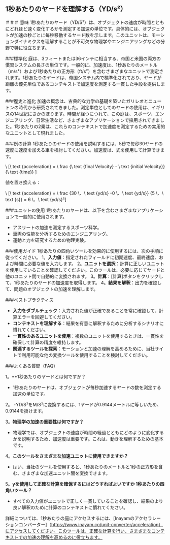 ## 1秒あたりのヤードを理解する（YD/s²）

＃＃＃ 意味
1秒あたりのヤード（YD/S²）は、オブジェクトの速度が時間とともにどれほど速く変化するかを測定する加速の単位です。具体的には、オブジェクトが加速の秒ごとに毎秒移動するヤード数を示します。このユニットは、モーションダイナミクスを理解することが不可欠な物理学やエンジニアリングなどの分野で特に役立ちます。

###標準化
庭は、3フィートまたは36インチに相当する、帝国と米国の両方の慣習システムの長さの単位です。一般的に、加速度は、1秒あたりのメートル（m/s²）および1秒あたりの正方形（ft/s²）を含むさまざまなユニットで測定されます。1秒あたりのヤードは、帝国システム内で標準化されており、ヤードが距離の優先単位であるコンテキストで加速度を測定する一貫した手段を提供します。

###歴史と進化
加速の概念は、古典的な力学の基礎を築いたガリレオとニュートンの時代から研究されてきました。測定単位としてのヤードの使用は、イギリスの14世紀にさかのぼります。時間が経つにつれて、この庭は、スポーツ、エンジニアリング、日常生活など、さまざまなアプリケーションで採用されてきました。1秒あたりの2乗は、これらのコンテキストで加速度を測定するための実用的なユニットとして現れました。

###例の計算
1秒あたりのヤードの使用を説明するには、5秒で毎秒30ヤードの速度に速度を加える車を検討してください。加速度は、式を使用して計算できます。

\ [\ text {acceleration} = \ frac {\ text {final Velocity}  -  \ text {initial Velocity}} {\ text {time}} \]

値を置き換える：

\ [\ text {acceleration} = \ frac {30 \、\ text {yd/s} -0 \、\ text {yd/s}} {5 \、\ text {s}} = 6 \、\ text {yd/s}²\]

###ユニットの使用
1秒あたりのヤードは、以下を含むさまざまなアプリケーションで一般的に使用されます。
- アスリートの加速を測定するスポーツ科学。
- 車両の性能を分析するためのエンジニアリング。
- 運動と力を研究するための物理実験。

###使用ガイド
1秒あたりの四角いツールを効果的に使用するには、次の手順に従ってください。
1。**入力値**：指定されたフィールドに初期速度、最終速度、および時間に必要な値を入力します。
2。**ユニットを選択**：計算に正しいユニットを使用していることを確認してください。このツールは、必要に応じてヤードと他のユニット間で自動的に変換されます。
3。**計算**：[計算]ボタンをクリックして、1秒あたりのヤードの加速度を取得します。
4。**結果を解釈**：出力を確認して、問題のオブジェクトの加速を理解します。

###ベストプラクティス
- **入力をダブルチェック**：入力された値が正確であることを常に確認して、計算エラーを回避してください。
- **コンテキストを理解する**：結果を有意に解釈するために分析するシナリオに慣れてください。
- **一貫性のあるユニットを使用**：複数のユニットを使用するときは、一貫性を確保して計算の精度を維持します。
- **関連するツールを探索**：モーションと加速の理解を高めるために、当社サイトで利用可能な他の変換ツールを使用することを検討してください。

###よくある質問（FAQ）

1。**1秒あたりのヤードとは何ですか？
-  1秒あたりのヤードは、オブジェクトが毎秒加速するヤードの数を測定する加速の単位です。

2。
-YD/S²をM/S²に変換するには、1ヤードが0.9144メートルに等しいため、0.9144を掛けます。

3。**物理学の加速の重要性は何ですか？**
- 物理学では、オブジェクトの速度が時間の経過とともにどのように変化するかを説明するため、加速度は重要です。これは、動きを理解するための基本です。

4。**このツールをさまざまな加速ユニットに使用できますか？**
- はい、当社のツールを使用すると、1秒あたりのメートルと1秒の正方形を含む、さまざまな加速ユニット間を変換できます。

5。**yを使用して正確な計算を確保するにはどうすればよいですか 1秒あたりの四角いツール？**
- すべての入力値がユニットで正しく一貫していることを確認し、結果のより良い解釈のために計算のコンテキストに慣れてください。

詳細については、1秒あたりの庭にアクセスするには、[Inayamのアクセラレーションコンバーター]（https://www.inayam.co/unit-converter/acceleration）にアクセスしてください。このツールは、正確な計算を行い、さまざまなコンテキストでの加速の理解を高めるのに役立ちます。